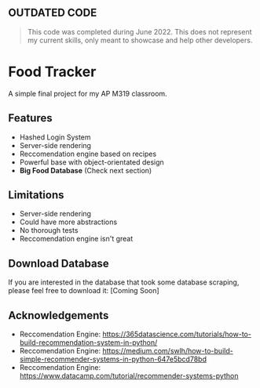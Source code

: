 ## OUTDATED CODE
> This code was completed during June 2022. This does not represent my current skills, only meant to showcase and help other developers.

# Food Tracker
A simple final project for my AP M319 classroom.

## Features

- Hashed Login System
- Server-side rendering
- Reccomendation engine based on recipes
- Powerful base with object-orientated design
- **Big Food Database** (Check next section)


## Limitations
- Server-side rendering
- Could have more abstractions
- No thorough tests
- Reccomendation engine isn't great
## Download Database
If you are interested in the database that took some database scraping, please feel free to download it: [Coming Soon]
## Acknowledgements

- Reccomendation Engine: https://365datascience.com/tutorials/how-to-build-recommendation-system-in-python/
- Reccomendation Engine: https://medium.com/swlh/how-to-build-simple-recommender-systems-in-python-647e5bcd78bd
- Reccomendation Engine: https://www.datacamp.com/tutorial/recommender-systems-python
